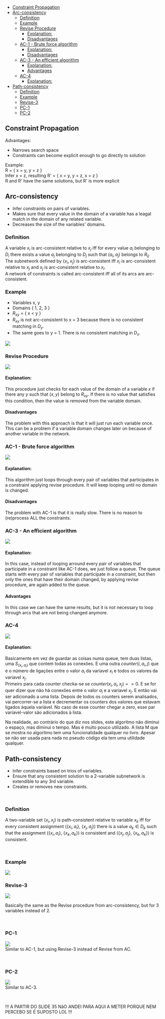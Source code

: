 

<!-- toc -->

- [Constraint Propagation](#constraint-propagation)
- [Arc-consistency](#arc-consistency)
  * [Definition](#definition)
  * [Example](#example)
  * [Revise Procedure](#revise-procedure)
    + [Explanation:](#explanation)
    + [Disadvantages](#disadvantages)
  * [AC-1 - Brute force algorithm](#ac-1---brute-force-algorithm)
    + [Explanation:](#explanation-1)
    + [Disadvantages](#disadvantages-1)
  * [AC-3 - An efficient algorithm](#ac-3---an-efficient-algorithm)
    + [Explanation:](#explanation-2)
    + [Advantages](#advantages)
  * [AC-4](#ac-4)
    + [Explanation:](#explanation-3)
- [Path-consistency](#path-consistency)
  * [Definition](#definition-1)
  * [Example](#example-1)
  * [Revise-3](#revise-3)
  * [PC-1](#pc-1)
  * [PC-2](#pc-2)

<!-- tocstop -->

## Constraint Propagation

Advantages:

- Narrows search space
- Constraints can become explicit enough to go directly to solution

Example:<br>
R = { x = y, y = z }<br>
Infer x = z, resulting R' = { x = y, y = z, x = z }<br>
R and R' have the same solutions, but R' is more explicit

## Arc-consistency

- Infer constraints on pairs of variables.
- Makes sure that every value in the domain of a variable has a leagal match in the domain of any related variable.
- Decreases the size of the variables' domains.

### Definition

A variable $x_i$ is arc-consistent relative to $x_j$ iff for every value $a_i$ belonging to $D_i$ there exists a value $a_j$ belonging to $D_j$ such that $(a_i, a_j)$ belongs to $R_{ij}$.<br>
The subnetwork defined by {$x_i, x_j$} is arc-consistent iff $x_i$ is arc-consistent relative to $x_j$ and $x_j$ is arc-consistent relative to $x_i$.<br>
A network of constraints is called arc-consistent iff all of its arcs are arc-consistent.

### Example

- Variables x, y
- Domains { 1, 2, 3 }
- $R_{xy}$ = { x < y }
- $R_{xy}$ is not arc-consistent to x = 3 because there is no consistent matching in $D_y$.
- The same goes to y = 1. There is no consistent matching in $D_x$.

<img src="Imagens/Aula3 Arc-consistency.png">

### Revise Procedure

<img src="Imagens/Aula3 Revise Procedure.png">

#### Explanation:

This procedure just checks for each value of the domain of a variable $x$ if there any $y$ such that $(x, y)$ belong to $R_{xy}$. If there is no value that satisfies this condition, then the value is removed from the variable domain.

#### Disadvantages

The problem with this approach is that it will just run each variable once. This can be a problem if a variable domain changes later on because of another variable in the network.

### AC-1 - Brute force algorithm

<img src="Imagens/Aula3 AC-1.png">

#### Explanation:

This algorithm just loops through every pair of variables that participates in a constraint applying revise procedure. It will keep looping until no domain is changed.

#### Disadvantages

The problem with AC-1 is that it is really slow. There is no reason to (re)process ALL the constraints.

### AC-3 - An efficient algorithm

<img src="Imagens/Aula3 AC-3.png">

#### Explanation:

In this case, instead of looping arround every pair of variables that participate in a constraint like AC-1 does, we just follow a queue. The queue starts with every pair of variables that participate in a constraint, but then only the ones that have their domain changed, by applying revise procedure, are again added to the queue.

#### Advantages

In this case we can have the same results, but it is not necessary to loop through arcs that are not being changed anymore.

### AC-4

<img src="Imagens/Aula3 AC-4.png">

#### Explanation:

Basicamente em vez de guardar as coisas numa queue, tem duas listas, uma $S_{(x_i,a_i)}$ que contem todas as conexões. E uma outra $counter(i, a_i, j)$ que é o número de ligações entre o valor $a_i$ da variavel $x_i$ e todos os valores da variavel $x_j$.<br>
Primeiro para cada counter checka-se se $counter(x_i, a_i, x_j) == 0$. E se for quer dizer que não há conexões entre o valor $a_i$ e a variavel $x_j$. E então vai ser adicionado a uma lista. Depois de todos os counters serem analisados, vai percorrer-se a lista e decrementar os counters dos valores que estavam ligados àquela variável. No caso de esse counter chegar a zero, esse par variavel-valor são adicionados à lista.

Na realidade, ao contrário do que diz nos slides, este algoritmo não diminui o espaço, mas diminui o tempo. Mas é muito pouco utilizado.
A lista M que se mostra no algoritmo tem uma funcionalidade qualquer no livro. Apesar se não ser usada para nada no pseudo código ela tem uma utilidade qualquer.

## Path-consistency

- Infer constraints based on trios of variables.
- Ensure that any consistent solution to a 2-variable subnetwork is extendible to any 3rd variable.
- Creates or removes new constraints.

<br>

### Definition

A two-variable set {$x_i,x_j$} is path-consistent relative to variable $x_k$ iff for every consistent assignment ({$x_i, a_i$}, {$x_j, a_j$}) there is a value $a_k \in D_k$ such that the assignment ({$x_i, a_i$}, {$x_k, a_k$}) is consistent and ({$x_j, a_j$}, {$x_k, a_k$}) is consistent.

<br>

### Example

<img src="Imagens/Aula3 PC Example.png">

<br>

### Revise-3

<img src="Imagens/Aula3 Revise-3.png">

Basically the same as the Revise procedure from arc-consistency, but for 3 variables instead of 2.

<br>

### PC-1

<img src="Imagens/Aula3 PC-1.png"><br>
Similar to AC-1, but using Revise-3 instead of Revise from AC.

<br>

### PC-2

<img src="Imagens/Aula3 PC-2.png"><br>
Similar to AC-3.

<br>

!!! A PARTIR DO SLIDE 35 NãO ANDEI PARA AQUI A METER PORQUE NEM PERCEBO SE É SUPOSTO LOL !!!
